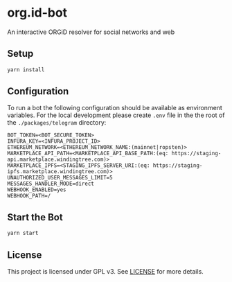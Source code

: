 # org.id-bot
An interactive ORGiD resolver for social networks and web

## Setup

```bash
yarn install
```

## Configuration

To run a bot the following configuration should be available as environment variables.
For the local development please create `.env` file in the the root of the `./packages/telegram` directory:

```
BOT_TOKEN=<BOT_SECURE_TOKEN>
INFURA_KEY=<INFURA_PROJECT_ID>
ETHEREUM_NETWORK=<ETHEREUM_NETWORK_NAME:(mainnet|ropsten)>
MARKETPLACE_API_PATH=<MARKETPLACE_API_BASE_PATH:(eq: https://staging-api.marketplace.windingtree.com)>
MARKETPLACE_IPFS=<STAGING_IPFS_SERVER_URI:(eq: https://staging-ipfs.marketplace.windingtree.com)>
UNAUTHORIZED_USER_MESSAGES_LIMIT=5
MESSAGES_HANDLER_MODE=direct
WEBHOOK_ENABLED=yes
WEBHOOK_PATH=/
```

## Start the Bot

```bash
yarn start
```

## License

This project is licensed under GPL v3. See [LICENSE](./LICENSE) for more details.
